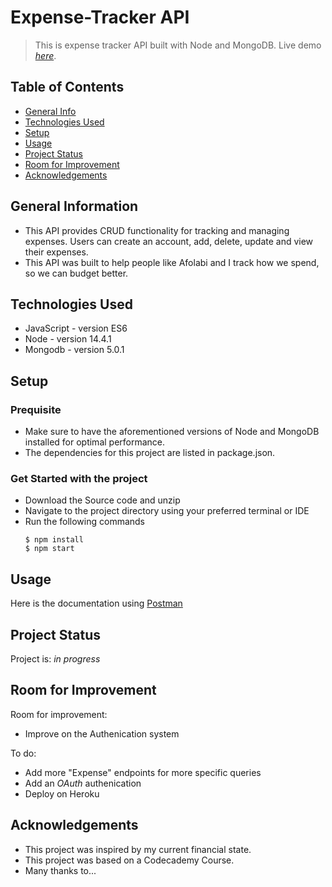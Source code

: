 # Expense-Tracker API
> This is expense tracker API built with Node and MongoDB.
> Live demo [_here_](https://www.example.com). <!-- If you have the project hosted somewhere, include the link here. -->

## Table of Contents
* [General Info](#general-information)
* [Technologies Used](#technologies-used)
* [Setup](#setup)
* [Usage](#usage)
* [Project Status](#project-status)
* [Room for Improvement](#room-for-improvement)
* [Acknowledgements](#acknowledgements)
<!-- * [License](#license) -->


## General Information
- This API provides CRUD functionality for tracking and managing expenses. Users can create an account, add, delete, update and view their expenses.
- This API was built to help people like Afolabi and I track how we spend, so we can budget better.


## Technologies Used
- JavaScript - version ES6
- Node - version 14.4.1
- Mongodb - version 5.0.1

## Setup
### Prequisite
 - Make sure to have the aforementioned versions of Node and MongoDB installed for optimal performance.
 - The dependencies for this project are listed in package.json.

### Get Started with the project
- Download the Source code and unzip
- Navigate to the project directory using your preferred terminal or IDE
- Run the following commands
    ```
    $ npm install
    $ npm start
    ```

## Usage
Here is the documentation using [Postman](https://documenter.getpostman.com/view/20050695/UVsMtk1u)

## Project Status
Project is: _in progress_ 


## Room for Improvement
Room for improvement:
- Improve on the Authenication system

To do:
- Add more "Expense" endpoints for more specific queries
- Add an *OAuth* authenication
- Deploy on Heroku


## Acknowledgements
- This project was inspired by my current financial state.
- This project was based on a Codecademy Course.
- Many thanks to...

